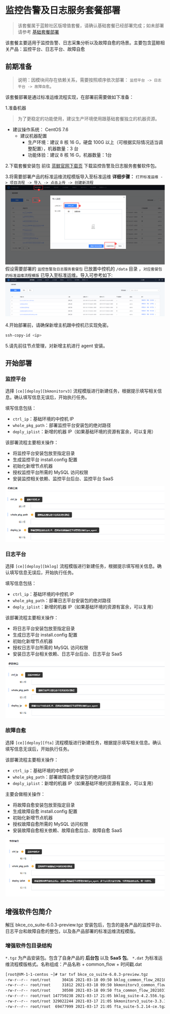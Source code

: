 # 监控告警及日志服务套餐部署

> 该套餐属于蓝鲸社区版增值套餐，请确认基础套餐已经部署完成；如未部署请参考 [基础套餐部署](./detail_install.md)

该套餐主要适用于监控告警、日志采集分析以及故障自愈的场景。主要包含蓝鲸相关产品：监控平台、日志平台、故障自愈

## 前期准备

> 说明：因模块间存在依赖关系，需要按照顺序依次部署： `监控平台 -> 日志平台 -> 故障自愈`。

该套餐部署是通过标准运维流程实现，在部署前需要做如下准备：

1.准备机器

> 为了更稳定的功能使用，建议生产环境使用跟基础套餐独立的机器资源。

- 建议操作系统： CentOS 7.6
  - 建议机器配置
    - 生产环境：建议 8 核 16 G，硬盘 100G 以上（可根据实际情况适当调整配置），机器数量：3 台
    - 功能体验：建议 8 核 16 G，机器数量：1台

2.下载套餐安装包
前往 [蓝鲸官网下载页](https://bk.tencent.com/download/) 下载监控告警及日志服务套餐软件包。

3.将需要部署产品的标准运维流程模版导入至标准运维
   **详细步骤：** `打开标准运维 -> 项目流程 -> 导入 -> 点击上传 -> 创建新流程`
   ![sops](../../assets/sops.png)
 假设需要部署的 `监控告警及日志服务套餐包` 已放置中控机的 `/data` 目录 ，`对应套餐包的标准运维流程模版` 已导入至标准运维。导入可参考如下:
   ![sops](../../assets/sops2.png)

4.开始部署前，请确保新增主机跟中控机已实现免密。

 ```bash
ssh-copy-id <ip>
 ```

5.请先前往节点管理，对新增主机进行 agent 安装。

## 开始部署

### 监控平台

选择 `[ce][deploy][bkmonitorv3]` 流程模版进行新建任务，根据提示填写相关信息。确认填写信息无误后，开始执行任务。

填写信息包括：

- `ctrl_ip`：基础环境的中控机 IP
- `whole_pkg_path`：部署监控平台安装包的绝对路径
- `deply_iplist`：新增的机器 IP（如果基础环境的资源有富余，可以复用）

该部署流程主要相关操作：

- 将监控平台安装包放至指定目录
- 生成监控平台 install.config 配置
- 初始化新增节点机器
- 授权监控平台所需的 MySQL 访问权限
- 安装监控相关依赖、监控平台后台、监控平台 SaaS

![bkmonitorv3_template](../../assets/monitorv3_template.png)

### 日志平台

选择 `[ce][deploy][bklog]` 流程模版进行新建任务，根据提示填写相关信息。确认填写信息无误后，开始执行任务。

填写信息包括：

- `ctrl_ip`：基础环境的中控机 IP
- `whole_pkg_path`：部署日志平台安装包的绝对路径
- `deply_iplist`：新增的机器 IP（如果基础环境的资源有富余，可以复用）

该部署流程主要相关操作：

- 将日志平台安装包放至指定目录
- 生成日志平台 install.config 配置
- 初始化新增节点机器
- 授权日志平台所需的 MySQL 访问权限
- 安装日志平台相关依赖、日志平台后台、日志平台 SaaS

![bklog_template](../../assets/bklog_template.png)

### 故障自愈

选择 `[ce][deploy][fta]` 流程模版进行新建任务，根据提示填写相关信息。确认填写信息无误后，开始执行任务。

该部署流程主要相关操作：

- `ctrl_ip`：基础环境的中控机 IP
- `whole_pkg_path`：部署故障自愈安装包的绝对路径
- `deply_iplist`：新增的机器 IP（如果基础环境的资源有富余，可以复用）

主要会做相关操作：

- 将故障自愈安装包放至指定目录
- 生成故障自愈 install.config 配置
- 初始化新增节点机器
- 授权故障自愈所需的 MySQL 访问权限
- 安装故障自愈相关依赖、故障自愈后台、故障自愈 SaaS

![fta_template](../../assets/fta_template.png)

## 增强软件包简介

解压 bkce_co_suite-6.0.3-preview.tgz 安装包后，包含的是各产品的监控平台、日志平台和故障自愈的整包，以及各产品部署的标准运维流程模版。

### 增强软件包目录结构

`*.tgz` 为产品安装包。包含了自身产品的 **后台包** 以及 **SaaS 包**。
`*.dat` 为标准运维流程模版格式。名称组成：产品名称 + common_flow + 时间戳.dat

```bash
[root@VM-1-1-centos ~]# tar tvf bkce_co_suite-6.0.3-preview.tgz
-rw-r--r-- root/root     30416 2021-03-18 09:50 bklog_common_flow_20210318094934.dat
-rw-r--r-- root/root     31812 2021-03-18 09:50 bkmonitorv3_common_flow_20210318094947.dat
-rw-r--r-- root/root     30500 2021-03-18 09:50 fta_common_flow_20210318094919.dat
-rw-r--r-- root/root 147750238 2021-03-17 21:05 bklog_suite-4.2.556.tgz
-rw-r--r-- root/root 329022244 2021-03-17 21:05 bkmonitorv3_suite-3.3.1660.tgz
-rw-r--r-- root/root  69477999 2021-03-17 21:05 fta_suite-5.2.14-ce.tgz
```
